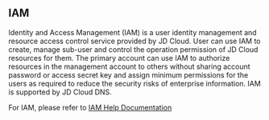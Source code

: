 ## IAM

Identity and Access Management (IAM) is a user identity management and resource access control service provided by JD Cloud. User can use IAM to create, manage sub-user and control the operation permission of JD Cloud resources for them. The primary account can use IAM to authorize resources in the management account to others without sharing account password or access secret key and assign minimum permissions for the users as required to reduce the security risks of enterprise information. IAM is supported by JD Cloud DNS.

For IAM, please refer to [IAM Help Documentation](https://docs.jdcloud.com/en/iam/product-overview)
